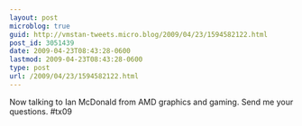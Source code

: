 ```yaml
---
layout: post
microblog: true
guid: http://vmstan-tweets.micro.blog/2009/04/23/1594582122.html
post_id: 3051439
date: 2009-04-23T08:43:28-0600
lastmod: 2009-04-23T08:43:28-0600
type: post
url: /2009/04/23/1594582122.html
---
```

Now talking to Ian McDonald from AMD graphics and gaming. Send me your questions. #tx09
